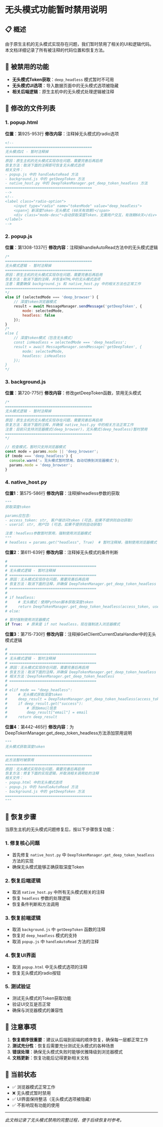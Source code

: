 # 无头模式功能暂时禁用说明

## 📋 概述

由于原生主机的无头模式实现存在问题，我们暂时禁用了相关的UI和逻辑代码。本文档详细记录了所有被注释的代码位置和恢复方法。

## 🚫 被禁用的功能

- **无头模式Token获取**：`deep_headless` 模式暂时不可用
- **无头模式UI选项**：导入数据页面中的无头模式选项被隐藏
- **相关后端逻辑**：原生主机中的无头模式处理逻辑被注释

## 📁 修改的文件列表

### 1. popup.html
**位置**：第925-953行
**修改内容**：注释掉无头模式的radio选项
```html
<!-- 
========================================
无头模式UI - 暂时注释掉
========================================
原因：原生主机的无头模式实现存在问题，需要完善后再启用
恢复方法：取消下面的注释即可恢复无头模式选项
相关文件：
- popup.js 中的 handleAutoRead 方法
- background.js 中的 getDeepToken 方法  
- native_host.py 中的 DeepTokenManager.get_deep_token_headless 方法
========================================
-->
<!--
<label class="radio-option">
    <input type="radio" name="tokenMode" value="deep_headless">
    <span>🤖 新深度Token-无头模式 (60天有效期)</span>
    <div class="mode-desc">自动获取深度Token，无需用户交互，有效期60天</div>
</label>
-->
```

### 2. popup.js
**位置**：第1308-1337行
**修改内容**：注释掉handleAutoRead方法中的无头模式逻辑
```javascript
/* 
========================================
无头模式逻辑 - 暂时注释掉
========================================
原因：原生主机的无头模式实现存在问题，需要完善后再启用
恢复方法：取消下面的注释，并恢复HTML中的无头模式选项
注意：需要确保 background.js 和 native_host.py 中的相关方法也正常工作
========================================
*/
else if (selectedMode === 'deep_browser') {
    // 深度token浏览器模式
    result = await MessageManager.sendMessage('getDeepToken', { 
        mode: selectedMode,
        headless: false 
    });
}
/*
else {
    // 深度token模式（包含无头模式）
    const isHeadless = selectedMode === 'deep_headless';
    result = await MessageManager.sendMessage('getDeepToken', { 
        mode: selectedMode,
        headless: isHeadless 
    });
}
*/
```

### 3. background.js
**位置**：第720-775行
**修改内容**：修改getDeepToken函数，禁用无头模式
```javascript
/* 
========================================
无头模式逻辑 - 暂时注释掉
========================================
原因：原生主机的无头模式实现存在问题，需要完善后再启用
恢复方法：取消下面的注释，并确保 native_host.py 中的相关方法正常工作
注意：目前只支持浏览器模式(deep_browser)，无头模式(deep_headless)暂时禁用
========================================
*/

// 检查模式，暂时只支持浏览器模式
const mode = params.mode || 'deep_browser';
if (mode === 'deep_headless') {
  console.warn('⚠️ 无头模式暂时禁用，自动切换到浏览器模式');
  params.mode = 'deep_browser';
}
```

### 4. native_host.py
**位置1**：第575-586行
**修改内容**：注释掉headless参数的获取
```python
"""
获取深度token

params应包含:
- access_token: str, 客户端访问token (可选，如果不提供则自动获取)
- userid: str, 用户ID (可选，如果不提供则自动获取)

注意：headless参数暂时禁用，强制使用浏览器模式
"""
# headless = params.get("headless", True)  # 暂时注释掉，强制使用浏览器模式
```

**位置2**：第611-639行
**修改内容**：注释掉无头模式的条件判断
```python
# 
# ========================================
# 无头模式逻辑 - 暂时注释掉
# ========================================
# 原因：无头模式实现存在问题，需要完善后再启用
# 恢复方法：取消下面的注释，并确保 DeepTokenManager.get_deep_token_headless 方法正常工作
# ========================================
# 
# if headless:
#     # 无头模式：使用Python脚本获取深度token
#     return DeepTokenManager.get_deep_token_headless(access_token, userid)
# else:

# 暂时强制使用浏览器模式
if True:  # 原来是 if not headless，现在强制进入浏览器模式
```

**位置3**：第715-730行
**修改内容**：注释掉GetClientCurrentDataHandler中的无头模式逻辑
```python
# 
# ========================================
# 无头模式逻辑 - 暂时注释掉
# ========================================
# 原因：无头模式实现存在问题，需要完善后再启用
# 恢复方法：取消下面的注释，并确保 DeepTokenManager.get_deep_token_headless 方法正常工作
# 相关方法：DeepTokenManager.get_deep_token_headless
# ========================================
# 
# elif mode == "deep_headless":
#     # 无头模式获取深度token
#     deep_result = DeepTokenManager.get_deep_token_headless(access_token, userid)
#     if deep_result.get("success"):
#         # 添加email信息
#         deep_result["email"] = email
#     return deep_result
```

**位置4**：第442-465行
**修改内容**：为DeepTokenManager.get_deep_token_headless方法添加禁用说明
```python
"""
无头模式获取深度token

========================================
此方法暂时被禁用
========================================
原因：无头模式实现存在问题，需要完善后再启用
恢复方法：修复下面的实现逻辑，并取消相关调用处的注释
相关文件：
- popup.html 中的无头模式选项
- popup.js 中的 handleAutoRead 方法
- background.js 中的 getDeepToken 方法
========================================
"""
```

## 🔄 恢复步骤

当原生主机的无头模式问题修复后，按以下步骤恢复功能：

### 1. 修复核心问题
- 首先修复 `native_host.py` 中 `DeepTokenManager.get_deep_token_headless` 方法的实现
- 确保无头模式能够正确获取深度Token

### 2. 恢复后端逻辑
- 取消 `native_host.py` 中所有无头模式相关的注释
- 恢复 `headless` 参数的处理逻辑
- 恢复条件判断和方法调用

### 3. 恢复前端逻辑
- 取消 `background.js` 中 `getDeepToken` 函数的注释
- 恢复对 `deep_headless` 模式的支持
- 取消 `popup.js` 中 `handleAutoRead` 方法的注释

### 4. 恢复UI界面
- 取消 `popup.html` 中无头模式选项的注释
- 恢复无头模式的radio按钮

### 5. 测试验证
- 测试无头模式的Token获取功能
- 验证UI交互是否正常
- 确保与浏览器模式的兼容性

## 📝 注意事项

1. **恢复顺序很重要**：建议从后端到前端的顺序恢复，确保每一层都正常工作
2. **测试充分性**：恢复后需要充分测试无头模式的各种场景
3. **错误处理**：确保无头模式失败时能够优雅降级到浏览器模式
4. **文档更新**：恢复功能后记得更新相关文档

## 🎯 当前状态

- ✅ 浏览器模式正常工作
- ❌ 无头模式暂时禁用
- ✅ UI界面保持整洁（无头模式选项被隐藏）
- ✅ 不影响现有功能的使用

---

*此文档记录了无头模式禁用的完整过程，便于后续恢复时参考。*
